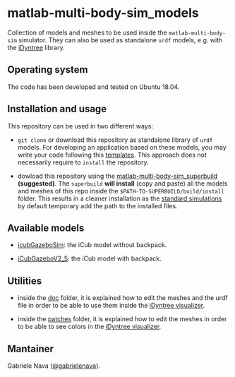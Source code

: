 # matlab-multi-body-sim_models

Collection of models and meshes to be used inside the `matlab-multi-body-sim` simulator. They can also be used as standalone `urdf` models, e.g. with the [iDyntree](https://github.com/robotology/idyntree) library.

## Operating system

The code has been developed and tested on Ubuntu 18.04.

## Installation and usage

This repository can be used in two different ways:

- `git clone` or download this repository as standalone library of `urdf` models. For developing an application based on these models, you may write your code following this [templates](https://github.com/gabrielenava/matlab-multi-body-sim_app/templates). This approach does not necessarily require to `install` the repository.

- dowload this repository using the [matlab-multi-body-sim_superbuild](https://github.com/gabrielenava/matlab-multi-body-sim_superbuild) **(suggested)**. The `superbuild` **will install** (copy and paste) all the models and meshes of this repo inside the `$PATH-TO-SUPERBUILD/build/install` folder. This results in a cleaner installation as the [standard simulations](https://github.com/gabrielenava/matlab-multi-body-sim_app) by default temporary add the path to the installed files.
 
## Available models

- [icubGazeboSim](models/icubGazeboSim): the iCub model without backpack.

- [iCubGazeboV2_5](models/iCubGazeboV2_5): the iCub model with backpack.

## Utilities

- inside the [doc](doc) folder, it is explained how to edit the meshes and the urdf file in order to be able to use them inside the [iDyntree visualizer](https://github.com/robotology/idyntree/blob/master/src/visualization/src/Visualizer.cpp).

- inside the [patches](patches) folder, it is explained how to edit the meshes in order to be able to see colors in the [iDyntree visualizer](https://github.com/robotology/idyntree/blob/master/src/visualization/src/Visualizer.cpp).

## Mantainer

Gabriele Nava ([@gabrielenava](https://github.com/gabrielenava)).
